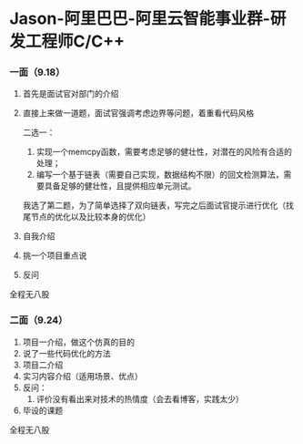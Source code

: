# Jason-阿里巴巴-阿里云智能事业群-研发工程师C/C++

### 一面（9.18）

1. 首先是面试官对部门的介绍

2. 直接上来做一道题，面试官强调考虑边界等问题，着重看代码风格

   二选一：

   1. 实现一个memcpy函数，需要考虑足够的健壮性，对潜在的风险有合适的处理；
   2. 编写一个基于链表（需要自己实现，数据结构不限）的回文检测算法，需要具备足够的健壮性，且提供相应单元测试。

   我选了第二题，为了简单选择了双向链表，写完之后面试官提示进行优化（找尾节点的优化以及比较本身的优化）

3. 自我介绍

4. 挑一个项目重点说

5. 反问

全程无八股

### 二面（9.24）

1. 项目一介绍，做这个仿真的目的
2. 说了一些代码优化的方法
3. 项目二介绍
4. 实习内容介绍（适用场景、优点）
5. 反问：
   1. 评价没有看出来对技术的热情度（会去看博客，实践太少）
6. 毕设的课题

全程无八股

